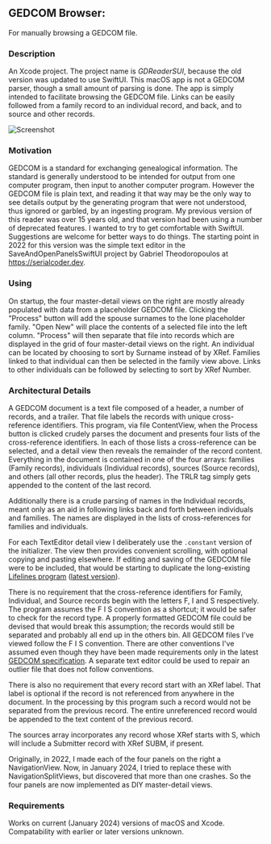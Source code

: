 ## GEDCOM Browser:

For manually browsing a GEDCOM file.

### Description

An Xcode project. The project name is *GDReaderSUI*, because the old version was updated to use SwiftUI. This macOS app is not a GEDCOM parser, though a small amount of parsing is done. The app is simply intended to facilitate browsing the GEDCOM file. Links can be easily followed from a family record to an individual record, and back, and to source and other records.

![Screenshot](Screenshot.jpg)

### Motivation

GEDCOM is a standard for exchanging genealogical information. The standard is generally understood to be intended for output from one computer program, then input to another computer program. However the GEDCOM file is plain text, and reading it that way may be the only way to see details output by the generating program that were not understood, thus ignored or garbled, by an ingesting program. My previous version of this reader was over 15 years old, and that version had been using a number of deprecated features. I wanted to try to get comfortable with SwiftUI. Suggestions are welcome for better ways to do things. The starting point in 2022 for this version was the simple text editor in the SaveAndOpenPanelsSwiftUI project by Gabriel Theodoropoulos at https://serialcoder.dev.

### Using

On startup, the four master-detail views on the right are mostly already populated with data from a placeholder GEDCOM file. Clicking the "Process" button will add the spouse surnames to the lone placeholder family. "Open New" will place the contents of a selected file into the left column. "Process" will then separate that file into records which are displayed in the grid of four master-detail views on the right. An individual can be located by choosing to sort by Surname instead of by XRef. Families linked to that individual can then be selected in the family view above. Links to other individuals can be followed by selecting to sort by XRef Number.

### Architectural Details

A GEDCOM document is a text file composed of a header, a number of records, and a trailer. That file labels the records with unique cross-reference identifiers. This program, via file ContentView, when the Process button is clicked crudely parses the document and presents four lists of the cross-reference identifiers. In each of those lists a cross-reference can be selected, and a detail view then reveals the remainder of the record content. Everything in the document is contained in one of the four arrays: families (Family records), individuals (Individual records), sources (Source records), and others (all other records, plus the header). The TRLR tag simply gets appended to the content of the last record.

Additionally there is a crude parsing of names in the Individual records, meant only as an aid in following links back and forth between individuals and families. The names are displayed in the lists of cross-references for families and individuals.

For each TextEditor detail view I deliberately use the `.constant` version of the initializer. The view then provides convenient scrolling, with optional copying and pasting elsewhere. If editing and saving of the GEDCOM file were to be included, that would be starting to duplicate the long-existing [Lifelines program](http://lifelines.sourceforge.net) ([latest version](https://github.com/lifelines/lifelines/releases/tag/3.1.1)).

There is no requirement that the cross-reference identifiers for Family, Individual, and Source records begin with the letters F, I and S respectively. The program assumes the F I S convention as a shortcut; it would be safer to check for the record type. A properly formatted GEDCOM file could be devised that would break this assumption; the records would still be separated and probably all end up in the others bin. All GEDCOM files I've viewed follow the F I S convention. There are other conventions I've assumed even though they have been made requirements only in the latest [GEDCOM specification](https://gedcom.io/specs/). A separate text editor could be used to repair an outlier file that does not follow conventions.

There is also no requirement that every record start with an XRef label. That label is optional if the record is not referenced from anywhere in the document. In the processing by this program such a record would not be separated from the previous record. The entire unreferenced record would be appended to the text content of the previous record.

The sources array incorporates any record whose XRef starts with S, which will include a Submitter record with XRef SUBM, if present.

Originally, in 2022, I made each of the four panels on the right a NavigationView. Now, in January 2024, I tried to replace these with NavigationSplitViews, but discovered that more than one crashes. So the four panels are now implemented as DIY master-detail views.

### Requirements

Works on current (January 2024) versions of macOS and Xcode. Compatability with earlier or later versions unknown.

